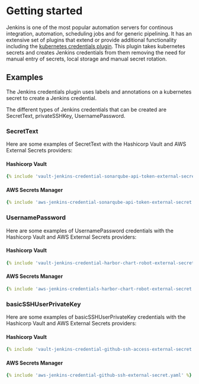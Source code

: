 # Getting started

Jenkins is one of the most popular automation servers for continous integration, automation, scheduling jobs and for generic pipelining. It has an extensive set of plugins that extend or provide additional functionality including the [kubernetes credentials plugin](https://github.com/jenkinsci/kubernetes-credentials-provider-plugin). This plugin takes kubernetes secrets and creates Jenkins credentials from them removing the need for manual entry of secrets, local storage and manual secret rotation.

## Examples

The Jenkins credentials plugin uses labels and annotations on a kubernetes secret to create a Jenkins credential.

The different types of Jenkins credentials that can be created are SecretText, privateSSHKey, UsernamePassword.


### SecretText

Here are some examples of SecretText with the Hashicorp Vault and AWS External Secrets providers:


#### Hashicorp Vault

``` yaml
{% include 'vault-jenkins-credential-sonarqube-api-token-external-secret.yaml' %}
```

#### AWS Secrets Manager

``` yaml
{% include 'aws-jenkins-credential-sonarqube-api-token-external-secret.yaml' %}
```


### UsernamePassword

Here are some examples of UsernamePassword credentials with the Hashicorp Vault and AWS External Secrets providers:


#### Hashicorp Vault

``` yaml
{% include 'vault-jenkins-credential-harbor-chart-robot-external-secret.yaml' %}
```

#### AWS Secrets Manager

``` yaml
{% include 'aws-jenkins-credentials-harbor-chart-robot-external-secret.yaml' %}
```



### basicSSHUserPrivateKey

Here are some examples of basicSSHUserPrivateKey credentials with the Hashicorp Vault and AWS External Secrets providers:


#### Hashicorp Vault

``` yaml
{% include 'vault-jenkins-credential-github-ssh-access-external-secret.yaml' %}
```

#### AWS Secrets Manager

``` yaml
{% include 'aws-jenkins-credential-github-ssh-external-secret.yaml' %}
```

